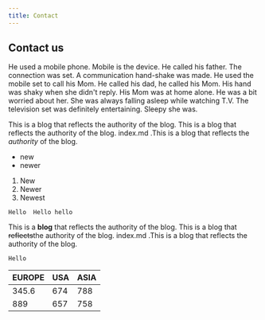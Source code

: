 ```yaml
---
title: Contact 
---
```


## Contact us

He used a mobile phone. Mobile is the device. He called his father. The connection was set. A communication hand-shake was made. He used the mobile set to call his Mom. He called his dad, he called his Mom. His hand was shaky when she didn't reply. His Mom was at home alone. He was a bit worried about her. She was always falling asleep while watching T.V. The television set was definitely entertaining. Sleepy she was.

This is a blog that reflects the authority of the blog. This is a blog that reflects the authority of the blog. index.md .This is a blog that reflects the *authority* of the blog.

+ new
+ newer

1. New
2. Newer
3. Newest

```
Hello  Hello hello
```

This is a **blog** that reflects the authority of the blog. This is a blog that ~~reflects~~the authority of the blog. index.md .This is a blog that reflects the authority of the blog.

```
Hello
```


|   EUROPE| USA   | ASIA   |
|----|----|----|
|   345.6 |   674 |  788  |
|  889  |  657  |   758 |